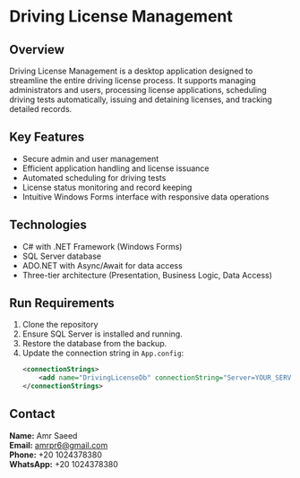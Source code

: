 # Driving License Management

## Overview  
Driving License Management is a desktop application designed to streamline the entire driving license process. It supports managing administrators and users, processing license applications, scheduling driving tests automatically, issuing and detaining licenses, and tracking detailed records.

## Key Features  
- Secure admin and user management  
- Efficient application handling and license issuance  
- Automated scheduling for driving tests  
- License status monitoring and record keeping  
- Intuitive Windows Forms interface with responsive data operations  

## Technologies  
- C# with .NET Framework (Windows Forms)  
- SQL Server database  
- ADO.NET with Async/Await for data access  
- Three-tier architecture (Presentation, Business Logic, Data Access)

## Run Requirements  
1. Clone the repository
2. Ensure SQL Server is installed and running.  
3. Restore the database from the backup.  
4. Update the connection string in `App.config`:  
   ```xml
   <connectionStrings>
       <add name="DrivingLicenseDb" connectionString="Server=YOUR_SERVER;Database=YOUR_DB;Trusted_Connection=True;" providerName="System.Data.SqlClient" />
   </connectionStrings>

## Contact  
**Name:** Amr Saeed  
**Email:** amrpr6@gmail.com  
**Phone:** +20 1024378380  
**WhatsApp:** +20 1024378380


